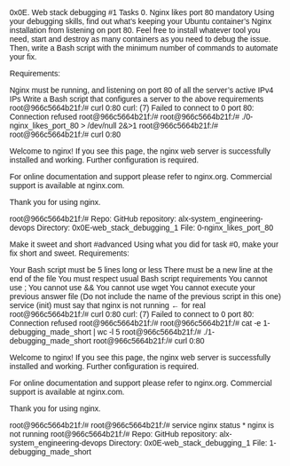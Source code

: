 0x0E. Web stack debugging #1
Tasks 0. Nginx likes port 80 mandatory Using your debugging skills, find out what’s keeping your Ubuntu container’s Nginx installation from listening on port 80. Feel free to install whatever tool you need, start and destroy as many containers as you need to debug the issue. Then, write a Bash script with the minimum number of commands to automate your fix.

Requirements:

Nginx must be running, and listening on port 80 of all the server’s active IPv4 IPs Write a Bash script that configures a server to the above requirements root@966c5664b21f:/# curl 0:80 curl: (7) Failed to connect to 0 port 80: Connection refused root@966c5664b21f:/# root@966c5664b21f:/# ./0-nginx_likes_port_80 > /dev/null 2&>1 root@966c5664b21f:/# root@966c5664b21f:/# curl 0:80

<title>Welcome to nginx!</title> <style> body { width: 35em; margin: 0 auto; font-family: Tahoma, Verdana, Arial, sans-serif; } </style>
Welcome to nginx!
If you see this page, the nginx web server is successfully installed and working. Further configuration is required.

For online documentation and support please refer to nginx.org.
Commercial support is available at nginx.com.

Thank you for using nginx.

root@966c5664b21f:/# Repo:
GitHub repository: alx-system_engineering-devops Directory: 0x0E-web_stack_debugging_1 File: 0-nginx_likes_port_80

Make it sweet and short #advanced Using what you did for task #0, make your fix short and sweet.
Requirements:

Your Bash script must be 5 lines long or less There must be a new line at the end of the file You must respect usual Bash script requirements You cannot use ; You cannot use && You cannot use wget You cannot execute your previous answer file (Do not include the name of the previous script in this one) service (init) must say that nginx is not running ← for real root@966c5664b21f:/# curl 0:80 curl: (7) Failed to connect to 0 port 80: Connection refused root@966c5664b21f:/# root@966c5664b21f:/# cat -e 1-debugging_made_short | wc -l 5 root@966c5664b21f:/# ./1-debugging_made_short root@966c5664b21f:/# curl 0:80

<title>Welcome to nginx!</title> <style> body { width: 35em; margin: 0 auto; font-family: Tahoma, Verdana, Arial, sans-serif; } </style>
Welcome to nginx!
If you see this page, the nginx web server is successfully installed and working. Further configuration is required.

For online documentation and support please refer to nginx.org.
Commercial support is available at nginx.com.

Thank you for using nginx.

root@966c5664b21f:/# root@966c5664b21f:/# service nginx status * nginx is not running root@966c5664b21f:/# Repo:
GitHub repository: alx-system_engineering-devops Directory: 0x0E-web_stack_debugging_1 File: 1-debugging_made_short
